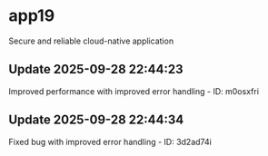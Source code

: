 # app19
Secure and reliable cloud-native application

## Update 2025-09-28 22:44:23
Improved performance with improved error handling - ID: m0osxfri


## Update 2025-09-28 22:44:34
Fixed bug with improved error handling - ID: 3d2ad74i

